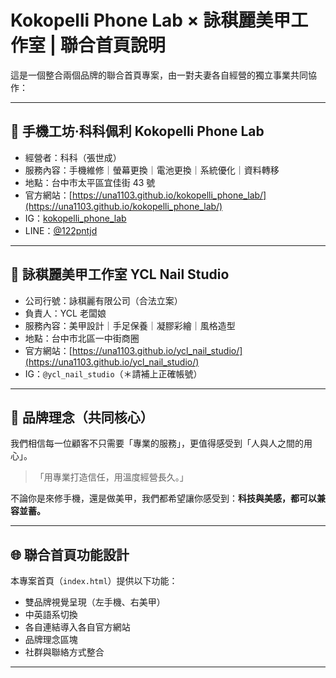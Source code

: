 # Kokopelli Phone Lab × 詠稘麗美甲工作室 | 聯合首頁說明

這是一個整合兩個品牌的聯合首頁專案，由一對夫妻各自經營的獨立事業共同協作：

---

## 📱 手機工坊·科科佩利 Kokopelli Phone Lab

- 經營者：科科（張世成）
- 服務內容：手機維修｜螢幕更換｜電池更換｜系統優化｜資料轉移
- 地點：台中市太平區宜佳街 43 號
- 官方網站：[https://una1103.github.io/kokopelli_phone_lab/](https://una1103.github.io/kokopelli_phone_lab/)
- IG：[kokopelli_phone_lab](https://www.instagram.com/kokopelli_phone_lab)
- LINE：[@122pntjd](https://line.me/R/ti/p/@122pntjd)

---

## 💅 詠稘麗美甲工作室 YCL Nail Studio

- 公司行號：詠稘麗有限公司（合法立案）
- 負責人：YCL 老闆娘
- 服務內容：美甲設計｜手足保養｜凝膠彩繪｜風格造型
- 地點：台中市北區一中街商圈
- 官方網站：[https://una1103.github.io/ycl_nail_studio/](https://una1103.github.io/ycl_nail_studio/)
- IG：`@ycl_nail_studio`（＊請補上正確帳號）

---

## 🧠 品牌理念（共同核心）

我們相信每一位顧客不只需要「專業的服務」，更值得感受到「人與人之間的用心」。

> 「用專業打造信任，用溫度經營長久。」

不論你是來修手機，還是做美甲，我們都希望讓你感受到：**科技與美感，都可以兼容並蓄。**

---

## 🌐 聯合首頁功能設計

本專案首頁（`index.html`）提供以下功能：

- 雙品牌視覺呈現（左手機、右美甲）
- 中英語系切換
- 各自連結導入各自官方網站
- 品牌理念區塊
- 社群與聯絡方式整合

---

